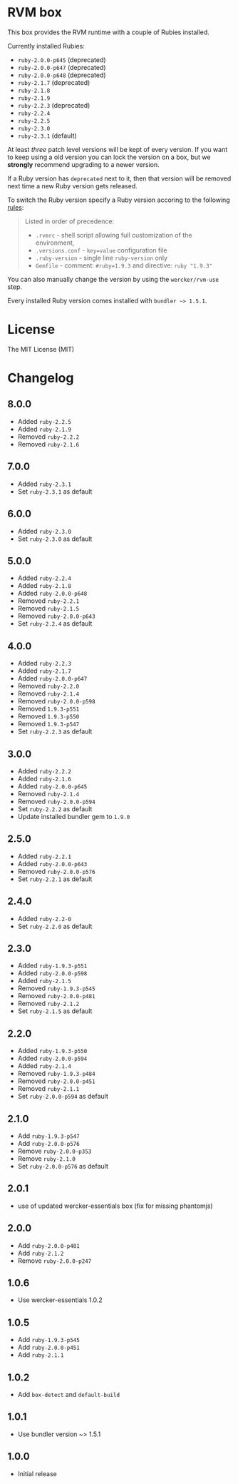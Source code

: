 # RVM box

This box provides the RVM runtime with a couple of Rubies installed.

Currently installed Rubies:

- `ruby-2.0.0-p645` (deprecated)
- `ruby-2.0.0-p647` (deprecated)
- `ruby-2.0.0-p648` (deprecated)
- `ruby-2.1.7` (deprecated)
- `ruby-2.1.8`
- `ruby-2.1.9`
- `ruby-2.2.3` (deprecated)
- `ruby-2.2.4`
- `ruby-2.2.5`
- `ruby-2.3.0`
- `ruby-2.3.1` (default)

At least _three_ patch level versions will be kept of every version. If you want
to keep using a old version you can lock the version on a box, but we
__strongly__ recommend upgrading to a newer version.

If a Ruby version has `deprecated` next to it, then that version will be removed
next time a new Ruby version gets released.

To switch the Ruby version specify a Ruby version accoring to the following
[rules](https://rvm.io/workflow/projects):

> Listed in order of precedence:
>
> - `.rvmrc` - shell script allowing full customization of the environment,
> - `.versions.conf` - `key=value` configuration file
> - `.ruby-version` - single line `ruby-version` only
> - `Gemfile` - comment: `#ruby=1.9.3` and directive: `ruby "1.9.3"`

You can also manually change the version by using the `wercker/rvm-use` step.

Every installed Ruby version comes installed with `bundler ~> 1.5.1`.

# License

The MIT License (MIT)

# Changelog

## 8.0.0

- Added `ruby-2.2.5`
- Added `ruby-2.1.9`
- Removed `ruby-2.2.2`
- Removed `ruby-2.1.6`

## 7.0.0

- Added `ruby-2.3.1`
- Set `ruby-2.3.1` as default

## 6.0.0

- Added `ruby-2.3.0`
- Set `ruby-2.3.0` as default

## 5.0.0

- Added `ruby-2.2.4`
- Added `ruby-2.1.8`
- Added `ruby-2.0.0-p648`
- Removed `ruby-2.2.1`
- Removed `ruby-2.1.5`
- Removed `ruby-2.0.0-p643`
- Set `ruby-2.2.4` as default

## 4.0.0

- Added `ruby-2.2.3`
- Added `ruby-2.1.7`
- Added `ruby-2.0.0-p647`
- Removed `ruby-2.2.0`
- Removed `ruby-2.1.4`
- Removed `ruby-2.0.0-p598`
- Removed `1.9.3-p551`
- Removed `1.9.3-p550`
- Removed `1.9.3-p547`
- Set `ruby-2.2.3` as default

## 3.0.0

- Added `ruby-2.2.2`
- Added `ruby-2.1.6`
- Added `ruby-2.0.0-p645`
- Removed `ruby-2.1.4`
- Removed `ruby-2.0.0-p594`
- Set `ruby-2.2.2` as default
- Update installed bundler gem to `1.9.0`

## 2.5.0

- Added `ruby-2.2.1`
- Added `ruby-2.0.0-p643`
- Removed `ruby-2.0.0-p576`
- Set `ruby-2.2.1` as default

## 2.4.0

- Added `ruby-2.2-0`
- Set `ruby-2.2.0` as default

## 2.3.0

- Added `ruby-1.9.3-p551`
- Added `ruby-2.0.0-p598`
- Added `ruby-2.1.5`
- Removed `ruby-1.9.3-p545`
- Removed `ruby-2.0.0-p481`
- Removed `ruby-2.1.2`
- Set `ruby-2.1.5` as default

## 2.2.0

- Added `ruby-1.9.3-p550`
- Added `ruby-2.0.0-p594`
- Added `ruby-2.1.4`
- Removed `ruby-1.9.3-p484`
- Removed `ruby-2.0.0-p451`
- Removed `ruby-2.1.1`
- Set `ruby-2.0.0-p594` as default

## 2.1.0

- Add `ruby-1.9.3-p547`
- Add `ruby-2.0.0-p576`
- Remove `ruby-2.0.0-p353`
- Remove `ruby-2.1.0`
- Set `ruby-2.0.0-p576` as default

## 2.0.1

- use of updated wercker-essentials box (fix for missing phantomjs)

## 2.0.0

- Add `ruby-2.0.0-p481`
- Add `ruby-2.1.2`
- Remove `ruby-2.0.0-p247`

## 1.0.6

- Use wercker-essentials 1.0.2

## 1.0.5

- Add `ruby-1.9.3-p545`
- Add `ruby-2.0.0-p451`
- Add `ruby-2.1.1`

## 1.0.2

- Add `box-detect` and `default-build`

## 1.0.1

- Use bundler version ~> 1.5.1

## 1.0.0

- Initial release
